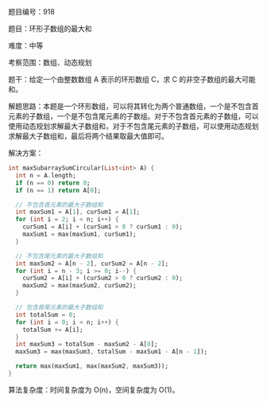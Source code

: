 题目编号：918

题目：环形子数组的最大和

难度：中等

考察范围：数组、动态规划

题干：给定一个由整数数组 A 表示的环形数组 C，求 C 的非空子数组的最大可能和。

解题思路：本题是一个环形数组，可以将其转化为两个普通数组，一个是不包含首元素的子数组，一个是不包含尾元素的子数组。对于不包含首元素的子数组，可以使用动态规划求解最大子数组和，对于不包含尾元素的子数组，可以使用动态规划求解最大子数组和，最后将两个结果取最大值即可。

解决方案：

```dart
int maxSubarraySumCircular(List<int> A) {
  int n = A.length;
  if (n == 0) return 0;
  if (n == 1) return A[0];

  // 不包含首元素的最大子数组和
  int maxSum1 = A[1], curSum1 = A[1];
  for (int i = 2; i < n; i++) {
    curSum1 = A[i] + (curSum1 > 0 ? curSum1 : 0);
    maxSum1 = max(maxSum1, curSum1);
  }

  // 不包含尾元素的最大子数组和
  int maxSum2 = A[n - 2], curSum2 = A[n - 2];
  for (int i = n - 3; i >= 0; i--) {
    curSum2 = A[i] + (curSum2 > 0 ? curSum2 : 0);
    maxSum2 = max(maxSum2, curSum2);
  }

  // 包含首尾元素的最大子数组和
  int totalSum = 0;
  for (int i = 0; i < n; i++) {
    totalSum += A[i];
  }
  int maxSum3 = totalSum - maxSum2 - A[0];
  maxSum3 = max(maxSum3, totalSum - maxSum1 - A[n - 1]);

  return max(maxSum1, max(maxSum2, maxSum3));
}
```

算法复杂度：时间复杂度为 O(n)，空间复杂度为 O(1)。